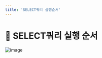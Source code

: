 ```yaml
---
title: 'SELECT쿼리 실행순서'
---
```

# 🐬 SELECT쿼리 실행 순서

![image](https://user-images.githubusercontent.com/81006587/198918916-5a48486e-eb32-4767-ace3-7a63f8e14066.png)
